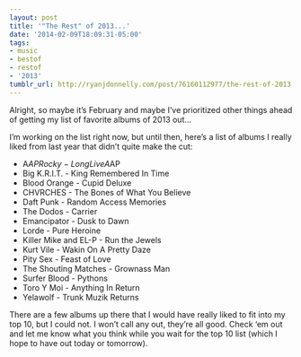 ```yaml
---
layout: post
title: '"The Rest" of 2013...'
date: '2014-02-09T18:09:31-05:00'
tags:
- music
- bestof
- restof
- '2013'
tumblr_url: http://ryanjdonnelly.com/post/76160112977/the-rest-of-2013
---
```

Alright, so maybe it’s February and maybe I’ve prioritized other things ahead of getting my list of favorite albums of 2013 out…

I’m working on the list right now, but until then, here’s a list of albums I really liked from last year that didn’t quite make the cut:


- A$AP Rocky - LongLiveA$AP
- Big K.R.I.T. - King Remembered In Time
- Blood Orange - Cupid Deluxe
- CHVRCHES - The Bones of What You Believe
- Daft Punk - Random Access Memories
- The Dodos - Carrier
- Emancipator - Dusk to Dawn
- Lorde - Pure Heroine
- Killer Mike and EL-P - Run the Jewels
- Kurt Vile - Wakin On A Pretty Daze
- Pity Sex - Feast of Love
- The Shouting Matches - Grownass Man
- Surfer Blood - Pythons
- Toro Y Moi - Anything In Return
- Yelawolf - Trunk Muzik Returns


There are a few albums up there that I would have really liked to fit into my top 10, but I could not. I won’t call any out, they’re all good. Check ‘em out and let me know what you think while you wait for the top 10 list (which I hope to have out today or tomorrow).
